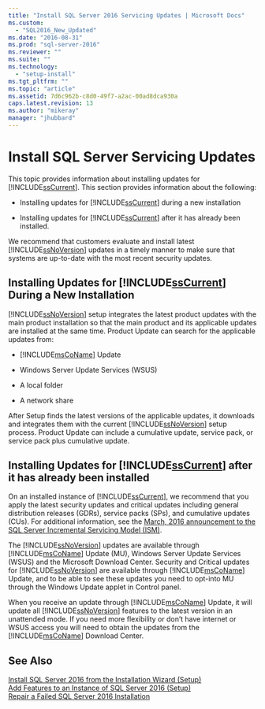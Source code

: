 ```yaml
---
title: "Install SQL Server 2016 Servicing Updates | Microsoft Docs"
ms.custom: 
  - "SQL2016_New_Updated"
ms.date: "2016-08-31"
ms.prod: "sql-server-2016"
ms.reviewer: ""
ms.suite: ""
ms.technology: 
  - "setup-install"
ms.tgt_pltfrm: ""
ms.topic: "article"
ms.assetid: 7d6c962b-c8d0-49f7-a2ac-00ad8dca930a
caps.latest.revision: 13
ms.author: "mikeray"
manager: "jhubbard"
---
```

# Install SQL Server Servicing Updates
  This topic provides information about installing updates for [!INCLUDE[ssCurrent](../../../a9notintoc/includes/sscurrent-md.md)]. This section provides information about the following:  
  
-   Installing updates for [!INCLUDE[ssCurrent](../../../a9notintoc/includes/sscurrent-md.md)] during a new installation  
  
-   Installing updates for [!INCLUDE[ssCurrent](../../../a9notintoc/includes/sscurrent-md.md)] after it has already been installed.  
  
 We recommend that customers evaluate and install latest [!INCLUDE[ssNoVersion](../../../a9notintoc/includes/ssnoversion-md.md)] updates in a timely manner to make sure that systems are up-to-date with the most recent security updates.  
  
## Installing Updates for [!INCLUDE[ssCurrent](../../../a9notintoc/includes/sscurrent-md.md)] During a New Installation  
 [!INCLUDE[ssNoVersion](../../../a9notintoc/includes/ssnoversion-md.md)] setup integrates the latest product updates with the main product installation so that the main product and its applicable updates are installed at the same time. Product Update can search for the applicable updates from:  
  
-   [!INCLUDE[msCoName](../../../a9notintoc/includes/msconame-md.md)] Update  
  
-   Windows Server Update Services (WSUS)  
  
-   A local folder  
  
-   A network share  
  
 After Setup finds the latest versions of the applicable updates, it downloads and integrates them with the current [!INCLUDE[ssNoVersion](../../../a9notintoc/includes/ssnoversion-md.md)] setup process. Product Update can include a cumulative update, service pack, or service pack plus cumulative update.  
  
## Installing Updates for [!INCLUDE[ssCurrent](../../../a9notintoc/includes/sscurrent-md.md)] after it has already been installed  
 On an installed instance of [!INCLUDE[ssCurrent](../../../a9notintoc/includes/sscurrent-md.md)], we recommend that you apply the latest security updates and critical updates including general distribution releases (GDRs), service packs (SPs), and cumulative updates (CUs). For additional information, see the [March, 2016 announcement to the SQL Server Incremental Servicing Model (ISM)](http://blogs.msdn.microsoft.com/sqlreleaseservices/announcing-updates-to-the-sql-server-incremental-servicing-model-ism/). 
  
 The [!INCLUDE[ssNoVersion](../../../a9notintoc/includes/ssnoversion-md.md)] updates are available through [!INCLUDE[msCoName](../../../a9notintoc/includes/msconame-md.md)] Update (MU), Windows Server Update Services (WSUS) and the Microsoft Download Center. Security and Critical updates for [!INCLUDE[ssNoVersion](../../../a9notintoc/includes/ssnoversion-md.md)] are available through [!INCLUDE[msCoName](../../../a9notintoc/includes/msconame-md.md)] Update, and to be able to see these updates you need to opt-into MU through the Windows Update applet in Control panel.  
  
 When you receive an update through [!INCLUDE[msCoName](../../../a9notintoc/includes/msconame-md.md)] Update, it will update all [!INCLUDE[ssNoVersion](../../../a9notintoc/includes/ssnoversion-md.md)] features to the latest version in an unattended mode. If you need more flexibility or don’t have internet or WSUS access you will need to obtain the updates from the [!INCLUDE[msCoName](../../../a9notintoc/includes/msconame-md.md)] Download Center.  
  
## See Also  
 [Install SQL Server 2016 from the Installation Wizard &#40;Setup&#41;](../../../database-engine/install/windows/install-sql-server-from-the-installation-wizard-setup.md)   
 [Add Features to an Instance of SQL Server 2016 &#40;Setup&#41;](../../../database-engine/install/windows/add-features-to-an-instance-of-sql-server-2016-setup.md)   
 [Repair a Failed SQL Server 2016 Installation](../../../database-engine/install/windows/repair-a-failed-sql-server-installation.md)  
  
  